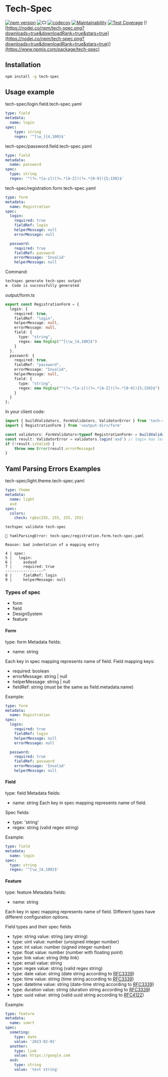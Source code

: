 # Tech-Spec
[![npm version](https://badge.fury.io/js/tech-spec.svg)](https://badge.fury.io/js/tech-spec)
![CI](https://github.com/Voldemat/tech-spec/actions/workflows/packages.js.yaml/badge.svg)
[![codecov](https://codecov.io/gh/Voldemat/tech-spec/branch/main/graph/badge.svg?token=8YG300JEWB)](https://codecov.io/gh/Voldemat/tech-spec)
[![Maintainability](https://api.codeclimate.com/v1/badges/8a112c2fa15b633c018e/maintainability)](https://codeclimate.com/github/Voldemat/tech-spec/maintainability)
[![Test Coverage](https://api.codeclimate.com/v1/badges/8a112c2fa15b633c018e/test_coverage)](https://codeclimate.com/github/Voldemat/tech-spec/test_coverage)
[![https://nodei.co/npm/tech-spec.png?downloads=true&downloadRank=true&stars=true](https://nodei.co/npm/tech-spec.png?downloads=true&downloadRank=true&stars=true)](https://www.npmjs.com/package/tech-spec)

## Installation
```bash
npm install -g tech-spec
```

## Usage example

tech-spec/login.field.tech-spec.yaml
```yaml
type: field
metadata:
  name: login
spec:
    type: string
    regex: '^[\w_]{4,100}$'
```
tech-spec/password.field.tech-spec.yaml
```yaml
type: field
metadata:
  name: password
spec:
  type: string
  regex: '^(?=.*[a-z])(?=.*[A-Z])(?=.*[0-9]){5;150}$'
```
tech-spec/registration.form.tech-spec.yaml
```yaml
type: form
metadata:
  name: Registration
spec:
  login:
    required: true
    fieldRef: login
    helperMessage: null
    errorMessage: null

  password:
    required: true
    fieldRef: password
    errorMessage: 'Invalid'
    helperMessage: null
```

Command:
```bash
techspec generate tech-spec output
❇️  Code is successfully generated
```

output/form.ts
```typescript
export const RegistrationForm = {
  login: {
    required: true,
    fieldRef: "login",
    helperMessage: null,
    errorMessage: null,
    field: {
      type: "string",
      regex: new RegExp("^[\\w_]4,100}$")
    }
  },
  password: {
    required: true,
    fieldRef: "password",
    errorMessage: "Invalid",
    helperMessage: null,
    field: {
      type: "string",
      regex: new RegExp("^(?=.*[a-z])(?=.*[A-Z])(?=.*[0-9]){5;150}$")
    }
  }
};

```

In your client code:
```typescript
import { buildValidators, FormValidators, ValidatorError } from 'tech-spec'
import { RegistrationForm } from '<output-dir>/form'

const validators: FormValidators<typeof RegistrationForm> = buildValidators(RegistrationForm)
const result: ValidatorError = validators.login('asd') // login has less characters than required in spec
if (!result.isValid) {
    throw new Error(result.errorMessage)
}
```


## Yaml Parsing Errors Examples

tech-spec/light.theme.tech-spec.yaml
```yaml
type: theme
metadata:
  name: light
  asd
spec:
  colors:
    check: rgba(255, 255, 255, 255)
```
```bash
techspec validate tech-spec
```
    🚨 YamlParsingError: tech-spec/registration.form.tech-spec.yaml

    Reason: bad indentation of a mapping entry

    4 | spec:
    5 |   login:
    6 |     asdasd
    7 |     required: true
    -----------------^
    8 |     fieldRef: login
    9 |     helperMessage: null


### Types of spec
- form
- field
- DesignSystem
- feature

#### Form
type: form
Metadata fields:
- name: string

Each key in spec mapping represents name of field.
Field mapping keys:
- required: boolean
- errorMessage: string | null
- helperMessage: string | null
- fieldRef: string (must be the same as field.metadata.name)

Example:
```yaml
type: form
metadata:
  name: Registration
spec:
  login:
    required: true
    fieldRef: login
    helperMessage: null
    errorMessage: null

  password:
    required: true
    fieldRef: password
    errorMessage: 'Invalid'
    helperMessage: null
```
#### Field
type: field
Metadata fields:
- name: string
Each key in spec mapping represents name of field.

Spec fields:
- type: 'string'
- regex: string (valid regex string)

Example:
```yaml
type: field
metadata:
  name: login
spec:
  type: string
  regex: '^[\w_]4,100}$'
```
#### Feature
type: feature
Metadata fields:
- name: string

Each key in spec mapping represents name of field.
Different types have different configuration options.

Field types and their spec fields

- type: string
  value: string (any string)
- type: uint
  value: number (unsigned integer number)
- type: int
  value: number (signed integer number)
- type: float
  value: number (number with floating point)
- type: link
  value: string (http link)
- type: email
  value: string
- type: regex
  value: string (valid regex string)
- type: date
  value: string (date string according to [RFC3339](https://datatracker.ietf.org/doc/html/rfc3339#section-5.6))
- type: time
  value: string (time string according to [RFC3339](https://datatracker.ietf.org/doc/html/rfc3339#section-5.6))
- type: datetime
  value: string (date-time string according to [RFC3339](https://datatracker.ietf.org/doc/html/rfc3339#section-5.6))
- type: duration
  value: string (duration string according to [RFC3339](https://datatracker.ietf.org/doc/html/rfc3339#section-5.6))
- type: uuid
  value: string (valid uuid string according to [RFC4122](https://datatracker.ietf.org/doc/html/rfc4122))

Example:
```yaml
type: feature
metadata:
  name: somrt
spec:
  someting:
    type: date
    value: '2023-02-01'
  another:
    type: link
    value: https://google.com
  asd:
    type: string
    value: 'test string'
```

